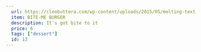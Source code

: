 ```yaml
---
  url: https://cleobuttera.com/wp-content/uploads/2015/05/melting-text.jpg
  item: BITE-ME BURGER
  description: It's got bite to it
  price: 6
  tags: ["dessert"]
  id: 13
---
```

